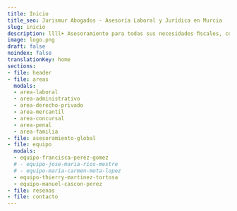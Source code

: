 ```yaml
---
title: Inicio
title_seo: Jurismur Abogados - Asesoría Laboral y Jurídica en Murcia
slug: inicio
description: llll➤ Asesoramiento para todas sus necesidades ﬁscales, contables o jurídicas, ✅ tanto en el ámbito comercial como en el privado.
image: logo.png
draft: false
noindex: false
translationKey: home
sections:
- file: header
- file: areas
  modals:
  - area-laboral
  - area-administrativo
  - area-derecho-privado
  - area-mercantil
  - area-concursal
  - area-penal
  - area-familia
- file: asesoramiento-global
- file: equipo
  modals:
  - equipo-francisca-perez-gomez
  # - equipo-jose-maria-rios-mestre
  # - equipo-maria-carmen-mota-lopez
  - equipo-thierry-martinez-tortosa
  - equipo-manuel-cascon-perez
- file: resenas
- file: contacto
---
```

